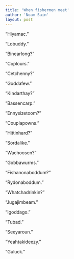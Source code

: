 ```yaml
---
title: 'When fishermen meet'
author: 'Noam Sain'
layout: post
---
```


“Hiyamac.”  
  
“Lobuddy.”

“Binearlong?”

“Coplours.”

“Cetchenny?”

“Goddafew.”

“Kindarthay?”

“Bassencarp.”

“Ennysizetoom?”

“Couplapowns.”

“Hittinhard?”

“Sordalike.”

“Wachoosen?”

“Gobbawurms.”

“Fishanonaboddum?”

“Rydonaboddum.”

“Whatchadrinkin?”

“Jugajimbeam.”

“Igoddago.”

“Tubad.”

“Seeyaroun.”

“Yeahtakideezy.”

“Guluck.”